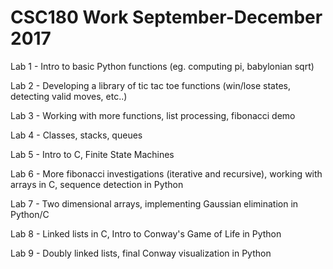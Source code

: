 # CSC180 Work September-December 2017

Lab 1 - Intro to basic Python functions (eg. computing pi, babylonian sqrt)

Lab 2 - Developing a library of tic tac toe functions (win/lose states, detecting valid moves, etc..)

Lab 3 - Working with more functions, list processing, fibonacci demo

Lab 4 - Classes, stacks, queues 

Lab 5 - Intro to C, Finite State Machines

Lab 6 - More fibonacci investigations (iterative and recursive), working with arrays in C, sequence detection in Python

Lab 7 - Two dimensional arrays, implementing Gaussian elimination in Python/C

Lab 8 - Linked lists in C, Intro to Conway's Game of Life in Python

Lab 9 - Doubly linked lists, final Conway visualization in Python
